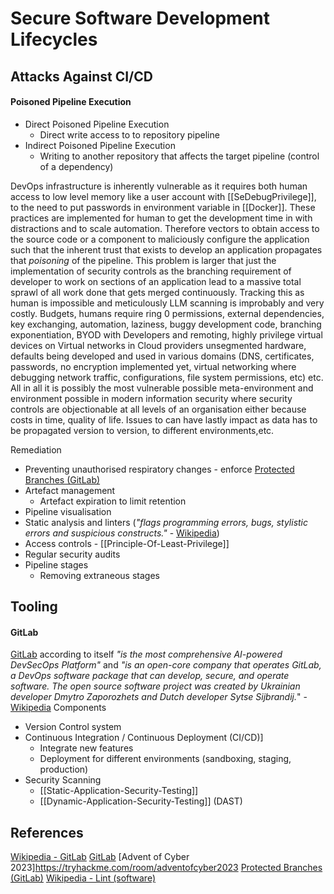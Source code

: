 # Secure Software Development Lifecycles



## Attacks Against CI/CD

#### Poisoned Pipeline Execution

- Direct Poisoned Pipeline Execution
	- Direct write access to to repository pipeline
- Indirect Poisoned Pipeline Execution
	- Writing to another repository that affects the target pipeline (control of a dependency) 

DevOps infrastructure is inherently vulnerable as it requires both human access to low level memory like a user account with [[SeDebugPrivilege]], to the need to put passwords in environment variable in [[Docker]]. These practices are implemented for human to get the development time in with distractions and to scale automation. Therefore vectors to obtain access to the source code or a component to maliciously configure the application such that the inherent trust that exists to develop an application propagates that *poisoning* of the pipeline. This problem is larger that just the implementation of security controls as the branching requirement of developer to work on sections of an application lead to a massive total sprawl of all work done that gets merged continuously. Tracking this as human is impossible and meticulously LLM scanning is improbably and very costly. Budgets, humans require ring 0 permissions, external dependencies, key exchanging, automation, laziness, buggy development code, branching exponentiation, BYOD with Developers and remoting, highly privilege virtual devices on Virtual networks in Cloud providers unsegmented hardware, defaults being developed and used in various domains (DNS, certificates, passwords, no encryption implemented yet, virtual networking where debugging network traffic, configurations, file system permissions, etc) etc. All in all it is possibly the most vulnerable possible meta-environment and environment possible in modern information security where security controls are objectionable at all levels of an organisation either because costs in time, quality of life. Issues to can have lastly impact as data has to be propagated version to version, to different environments,etc.

Remediation
- Preventing unauthorised respiratory changes - enforce [Protected Branches (GitLab)](https://docs.gitlab.com/ee/user/project/protected_branches.html)
- Artefact management
	- Artefact expiration to limit retention
- Pipeline visualisation
- Static analysis and linters (*"flags programming errors, bugs, stylistic errors and suspicious constructs."* - [Wikipedia](https://en.wikipedia.org/wiki/Lint_(software)))
- Access controls - [[Principle-Of-Least-Privilege]]
- Regular security audits
- Pipeline stages
	- Removing extraneous stages






## Tooling
#### GitLab

[GitLab](https://about.gitlab.com/) according to itself *"is the most comprehensive AI-powered DevSecOps Platform"* and *"is an open-core company that operates GitLab, a DevOps software package that can develop, secure, and operate software. The open source software project was created by Ukrainian developer Dmytro Zaporozhets and Dutch developer Sytse Sijbrandij.*" - [Wikipedia](https://en.wikipedia.org/wiki/GitLab)
Components
- Version Control system
- Continuous Integration / Continuous Deployment (CI/CD)]
	- Integrate new features
	- Deployment for different environments (sandboxing, staging, production) 
- Security Scanning
	- [[Static-Application-Security-Testing]] 
	- [[Dynamic-Application-Security-Testing]] (DAST)

## References

[Wikipedia - GitLab](https://en.wikipedia.org/wiki/GitLab)
[GitLab](https://about.gitlab.com/)
[Advent of Cyber 2023]https://tryhackme.com/room/adventofcyber2023
[Protected Branches (GitLab)](https://docs.gitlab.com/ee/user/project/protected_branches.html)
[Wikipedia - Lint (software)](https://en.wikipedia.org/wiki/Lint_(software))